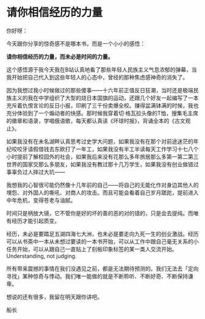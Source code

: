 # 请你相信经历的力量

你好呀：

今天跟你分享的惊奇感不是哪本书，而是一个小小的感悟：

**请你相信经历的力量，而未必是时间的力量。**

这个感悟源于我今天我在B站认真地看了那些年轻人民族主义气息浓郁的弹幕，当我开始把自己代入到这些年轻人的心态中，曾经的那种焦虑感神奇的消失了。

因为我想过我小时候做过的那些傻事——十六年前正值反日狂潮，当时还是极端民族主义的我在中学组织了大型的烧日本国旗的运动，还跟几个好友一起编写了一本充斥着仇恨言论的反日小报，印刷了三千份卖爆全校。赚得盆满钵满的时候，我也充分体验到了一个煽动者的快感。那时候我穿着切·格瓦拉头像的T恤，搜集毛主席的徽章和语录，学唱俄语歌，每天都认真读《环球时报》，背诵全本的《古文观止》。

如果我没有在未名湖畔认真思考过史学大问题，如果我没有在那个对前途迷茫的年纪咬咬牙请假借钱去东欧打了一年工，如果我没有半工半读每天工作学习十七八个小时提前了解校园外的社会，如果我后来没有花那么多年旅居那么多第一第二第三世界的国家交那么多朋友，如果我没有教过那十几万学生，如果我没有创业做错过事辜负过人摔过大坑——

我想我的心智很可能仍然像十几年前的自己——将自己的无能化作对身边其他人的埋怨、对外国人的嘶吼、对商人的攻击。而且可能会看着自己岁月蹉跎，提前进入中年危机，变得苍老与油腻。

时间只是柄放大镜，它不管你是好的坏的善的恶的对的错的，只是会去提纯。而唯有经历才能引起质变。

经历，未必是要踏足五湖四海七大洲，也未必是要走向九死一生的创业激战。经历可以从书斋中一本从未想过要读的一本书开始，可以从工作中跟自己毫无关系的小任务开始，可以从跟自己一直贴上了刻板印象标签的某一类人交流开始。Understanding, not judging.

所有带来震撼的事情在我们没遇见之前，都是无法期待预测的。我们无法去「定向寻找」某种惊奇与悸动。我们唯一能做的就是不断聆听、不断好奇、不断保持谦卑。

想说的还有很多，我留在明天跟你讲吧。

船长